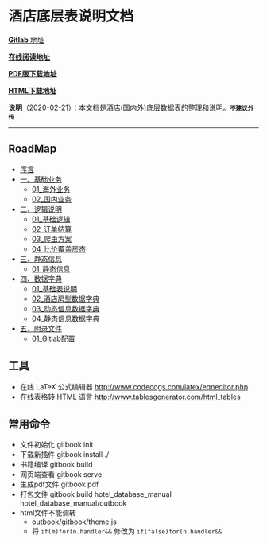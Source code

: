 酒店底层表说明文档
===
[**Gitlab** 地址](http://git.dev.sh.ctripcorp.com/Commerce_platform/hotel_database_manual)

[**在线阅读地址**](http://10.32.195.37:8001)

[**PDF版下载地址**](http://git.dev.sh.ctripcorp.com/Commerce_platform/hotel_database_manual/blob/master/outbook/book.pdf)

[**HTML下载地址**](http://git.dev.sh.ctripcorp.com/Commerce_platform/hotel_database_manual/blob/master/outbook)

**说明**（2020-02-21）：本文档是酒店(国内外)底层数据表的整理和说明。**`不建议外传`**

---

## RoadMap
* [序言](chapter00/preface.md)
* [一、基础业务](chapter01/README.md)
   * [01_海外业务](chapter01/01_海外业务.md)
   * [02_国内业务](chapter01/02_国内业务.md)
* [二、逻辑说明](chapter02/README.md)
   * [01_基础逻辑](chapter02/01_基础逻辑.md)
   * [02_订单结算](chapter02/02_订单结算.md)
   * [03_爬虫方案](chapter02/03_爬虫方案.md)
   * [04_比价覆盖房态](chapter02/04_比价覆盖房态.md)
* [三、静态信息](chapter03/README.md)
   * [01_静态信息](chapter03/01_静态信息.md)
* [四、数据字典](chapter04/README.md)
   * [01_基础表说明](chapter04/01_基础表说明.md)
   * [02_酒店房型数据字典](chapter04/02_酒店房型数据字典.md)
   * [03_动态信息数据字典](chapter04/03_动态信息数据字典.md)
   * [04_静态信息数据字典](chapter04/04_静态信息数据字典.md)
* [五、附录文件](chapter05/README.md)
   * [01_Gitlab配置](chapter05/01_Gitlab配置.md)

工具
---
- 在线 LaTeX 公式编辑器 http://www.codecogs.com/latex/eqneditor.php
- 在线表格转 HTML 语言 http://www.tablesgenerator.com/html_tables

常用命令
---
- 文件初始化 gitbook init
- 下载新插件 gitbook install ./
- 书籍编译 gitbook build
- 网页端查看 gitbook serve
- 生成pdf文件 gitbook pdf
- 打包文件 gitbook build hotel_database_manual hotel_database_manual/outbook
- html文件不能调转
  - outbook/gitbook/theme.js
  - 将 `if(m)for(n.handler&&` 修改为 `if(false)for(n.handler&&`
